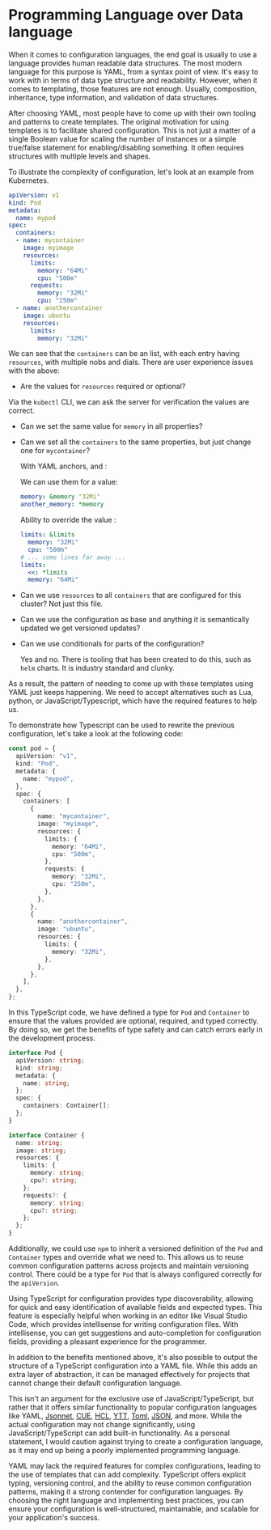 # Programming Language over Data language

When it comes to configuration languages, the end goal is usually to use a
language provides human readable data structures. The most modern language for
this purpose is YAML, from a syntax point of view. It's easy to work with in
terms of data type structure and readability. However, when it comes to
templating, those features are not enough. Usually, composition, inheritance,
type information, and validation of data structures.

After choosing YAML, most people have to come up with their own tooling and
patterns to create templates. The original motivation for using templates is to
facilitate shared configuration. This is not just a matter of a single Boolean
value for scaling the number of instances or a simple true/false statement for
enabling/disabling something. It often requires structures with multiple levels
and shapes.

To illustrate the complexity of configuration, let's look at an example from
Kubernetes.

```yaml
apiVersion: v1
kind: Pod
metadata:
  name: mypod
spec:
  containers:
  - name: mycontainer
    image: myimage
    resources:
      limits:
        memory: "64Mi"
        cpu: "500m"
      requests:
        memory: "32Mi"
        cpu: "250m"
  - name: anothercontainer
    image: ubuntu
    resources:
      limits:
        memory: "32Mi"
```

We can see that the `containers` can be an list, with each entry having
`resources`, with multiple nobs and dials. There are user experience issues with
the above:

- Are the values for `resources` required or optional?

Via the `kubectl` CLI, we can ask the server for verification the values are
correct.

- Can we set the same value for `memory` in all properties?
- Can we set all the `containers` to the same properties, but just change one
  for `mycontainer`?

  With YAML anchors, and :

  We can use them for a value:

  ```yaml
  memory: &memory "32Mi"
  another_memory: *memory
  ```

  Ability to override the value :

  ```yaml
  limits: &limits
    memory: "32Mi"
    cpu: "500m"
  # ... some lines far away ...
  limits:
    <<: *limits
    memory: "64Mi"
  ```

- Can we use `resources` to all `containers` that are configured for this
  cluster? Not just this file.
- Can we use the configuration as base and anything it is semantically updated
  we get versioned updates?
- Can we use conditionals for parts of the configuration?

  Yes and no. There is tooling that has been created to do this, such as `helm`
  charts. It is industry standard and clunky.

As a result, the pattern of needing to come up with these templates using YAML
just keeps happening. We need to accept alternatives such as Lua, python, or
JavaScript/Typescript, which have the required features to help us.

To demonstrate how Typescript can be used to rewrite the previous configuration,
let's take a look at the following code:

```typescript
const pod = {
  apiVersion: "v1",
  kind: "Pod",
  metadata: {
    name: "mypod",
  },
  spec: {
    containers: [
      {
        name: "mycontainer",
        image: "myimage",
        resources: {
          limits: {
            memory: "64Mi",
            cpu: "500m",
          },
          requests: {
            memory: "32Mi",
            cpu: "250m",
          },
        },
      },
      {
        name: "anothercontainer",
        image: "ubuntu",
        resources: {
          limits: {
            memory: "32Mi",
          },
        },
      },
    ],
  },
};
```

In this TypeScript code, we have defined a type for `Pod` and `Container` to
ensure that the values provided are optional, required, and typed correctly. By
doing so, we get the benefits of type safety and can catch errors early in the
development process.

```typescript
interface Pod {
  apiVersion: string;
  kind: string;
  metadata: {
    name: string;
  };
  spec: {
    containers: Container[];
  };
}

interface Container {
  name: string;
  image: string;
  resources: {
    limits: {
      memory: string;
      cpu?: string;
    };
    requests?: {
      memory: string;
      cpu?: string;
    };
  };
}
```

Additionally, we could use `npm` to inherit a versioned definition of the `Pod`
and `Container` types and override what we need to. This allows us to reuse
common configuration patterns across projects and maintain versioning control.
There could be a type for `Pod` that is always configured correctly for the
`apiVersion`.

Using TypeScript for configuration provides type discoverability, allowing for
quick and easy identification of available fields and expected types. This
feature is especially helpful when working in an editor like Visual Studio Code,
which provides intellisense for writing configuration files. With intellisense,
you can get suggestions and auto-completion for configuration fields, providing
a pleasant experience for the programmer.

In addition to the benefits mentioned above, it's also possible to output the
structure of a TypeScript configuration into a YAML file. While this adds an
extra layer of abstraction, it can be managed effectively for projects that
cannot change their default configuration language.

This isn't an argument for the exclusive use of JavaScript/TypeScript, but
rather that it offers similar functionality to popular configuration languages
like YAML, [Jsonnet](https://jsonnet.org/), [CUE](https://cuelang.org/),
[HCL](https://github.com/hashicorp/hcl), [YTT](https://carvel.dev/ytt/),
[Toml](https://toml.io/en/), [JSON](https://www.json.org/json-en.html), and
more. While the actual configuration may not change significantly, using
JavaScript/TypeScript can add built-in functionality. As a personal statement, I
would caution against trying to create a configuration language, as it may end
up being a poorly implemented programming language.

YAML may lack the required features for complex configurations, leading to the
use of templates that can add complexity. TypeScript offers explicit typing,
versioning control, and the ability to reuse common configuration patterns,
making it a strong contender for configuration languages. By choosing the right
language and implementing best practices, you can ensure your configuration is
well-structured, maintainable, and scalable for your application's success.
